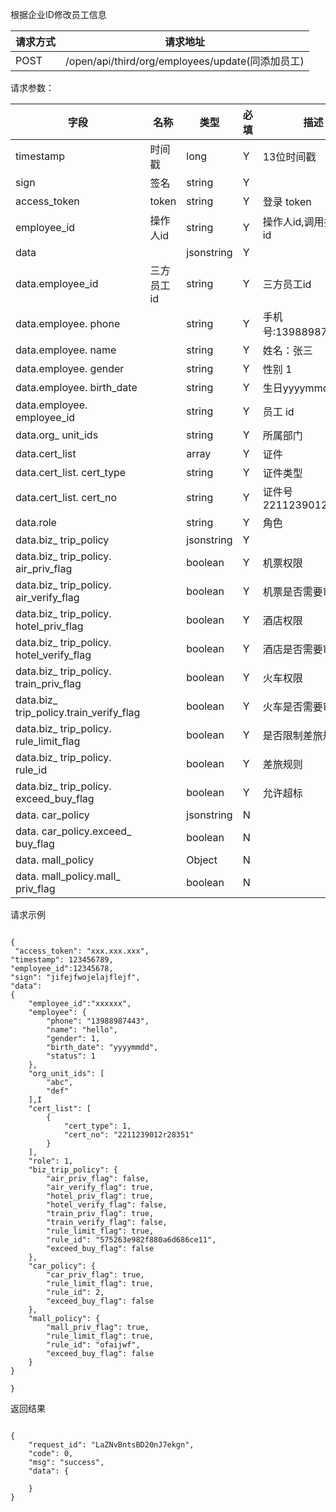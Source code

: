根据企业ID修改员工信息
请求方式|请求地址
----|---
POST|/open/api/third/org/employees/update(同添加员工)




请求参数：

字段|名称|类型|必填|描述
-----|-----|----|----|----
timestamp|时间戳 |long |Y|13位时间戳
sign|签名 |string |Y|
access_token|token | string |Y|登录 token
employee_id| 操作人id|string |Y|操作人id,调用接口人 id
data || jsonstring |Y|
data.employee_id| 三方员工id|string|Y| 三方员工id  
 data.employee. phone || string | Y| 手机号:13988987443
 data.employee. name| | string | Y| 姓名：张三
 data.employee. gender| | string | Y| 性别 1 
 data.employee. birth_date| | string | Y| 生日yyyymmdd
 data.employee. employee_id| | string | Y| 员工 id
 data.org_ unit_ids| | string|Y|  所属部门
data.cert_list|| array|Y| 证件 
 data.cert\_list. cert_type| | string |Y| 证件类型
 data.cert\_list. cert_no| | string |Y| 证件号2211239012r28351
data.role||string|Y| 角色
data.biz\_ trip_policy||jsonstring |Y| 
data.biz\_ trip\_policy. air\_priv\_flag| |boolean|Y| 机票权限
data.biz\_ trip\_policy. air\_verify\_flag| |boolean|Y| 机票是否需要审批
data.biz\_ trip\_policy. hotel\_priv\_flag| |boolean|Y| 酒店权限
data.biz\_ trip\_policy. hotel\_verify\_flag| |boolean|Y| 酒店是否需要审批
data.biz\_ trip\_policy. train\_priv\_flag| |boolean|Y|火车权限 
data.biz\_ trip\_policy.train\_verify\_flag| |boolean|Y| 火车是否需要审批
data.biz\_ trip\_policy. rule\_limit\_flag| |boolean|Y| 是否限制差旅规
data.biz\_ trip\_policy. rule_id| |boolean|Y|差旅规则  
data.biz\_ trip\_policy. exceed\_buy\_flag| |boolean|Y| 允许超标
data. car_policy| | jsonstring|N|
data. car_policy.exceed\_ buy\_flag| | boolean|N|
 data. mall_policy | |Object|N|
 data. mall_policy.mall\_ priv\_flag| | boolean |N|
 
 
 请求示例``` 

{
 "access_token": "xxx.xxx.xxx","timestamp": 123456789,"employee_id":12345678,"sign": "jifejfwojelajflejf","data":{
	"employee_id":"xxxxxx",    "employee": {        "phone": "13988987443",        "name": "hello",        "gender": 1,        "birth_date": "yyyymmdd",        "status": 1    },    "org_unit_ids": [        "abc",        "def"    ],I    "cert_list": [        {            "cert_type": 1,            "cert_no": "2211239012r28351"        }    ],    "role": 1,    "biz_trip_policy": {        "air_priv_flag": false,        "air_verify_flag": true,        "hotel_priv_flag": true,        "hotel_verify_flag": false,        "train_priv_flag": true,        "train_verify_flag": false,        "rule_limit_flag": true,        "rule_id": "575263e982f880a6d686ce11",        "exceed_buy_flag": false    },    "car_policy": {        "car_priv_flag": true,        "rule_limit_flag": true,        "rule_id": 2,        "exceed_buy_flag": false    },    "mall_policy": {        "mall_priv_flag": true,        "rule_limit_flag": true,        "rule_id": "ofaijwf",        "exceed_buy_flag": false    }}}

```

返回结果
```
{    "request_id": "LaZNvBntsBD20nJ7ekgn",    "code": 0,    "msg": "success",    "data": {            }}
```
